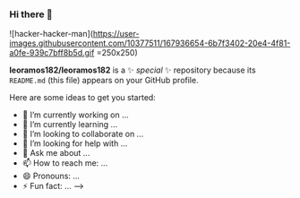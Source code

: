 ### Hi there 👋

![hacker-hacker-man](https://user-images.githubusercontent.com/10377511/167936654-6b7f3402-20e4-4f81-a0fe-939c7bff8b5d.gif =250x250)


**leoramos182/leoramos182** is a ✨ _special_ ✨ repository because its `README.md` (this file) appears on your GitHub profile.

Here are some ideas to get you started:

- 🔭 I’m currently working on ...
- 🌱 I’m currently learning ...
- 👯 I’m looking to collaborate on ...
- 🤔 I’m looking for help with ...
- 💬 Ask me about ...
- 📫 How to reach me: ...
- 😄 Pronouns: ...
- ⚡ Fun fact: ...
-->
